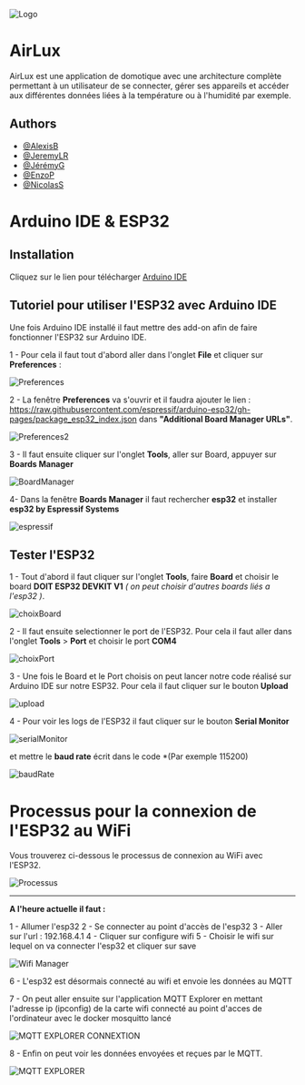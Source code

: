 
![Logo](https://pcdt.fr/images/pd/brand/airlux.svg)


# AirLux

AirLux est une application de domotique avec une architecture complète permettant
à un utilisateur de se connecter, gérer ses appareils et accéder aux différentes
données liées à la température ou à l'humidité par exemple.



## Authors

- [@AlexisB](https://www.github.com/alexibrouard)
- [@JeremyLR](https://github.com/JeremyLRYnov)
- [@JérémyG](https://github.com/Zetsuy)
- [@EnzoP](https://github.com/DaoGod)
- [@NicolasS](https://github.com/Nicolas-3050)


# Arduino IDE & ESP32

## Installation

Cliquez sur le lien pour télécharger [Arduino IDE](https://www.arduino.cc/en/software)

## Tutoriel pour utiliser l'ESP32 avec Arduino IDE

Une fois Arduino IDE installé il faut mettre des add-on afin de faire fonctionner l'ESP32 sur Arduino IDE.

1 - Pour cela il faut tout d'abord aller dans l'onglet **File** et cliquer sur **Preferences** :

![Preferences](https://i0.wp.com/randomnerdtutorials.com/wp-content/uploads/2016/12/arduino-ide-open-preferences.png?w=196&quality=100&strip=all&ssl=1image.png)

2 - La fenêtre **Preferences** va s'ouvrir et il faudra ajouter le lien : https://raw.githubusercontent.com/espressif/arduino-esp32/gh-pages/package_esp32_index.json dans **"Additional Board Manager URLs"**.

![Preferences2](https://i0.wp.com/randomnerdtutorials.com/wp-content/uploads/2022/04/ESP32-URL-Arduino-IDE.png?w=828&quality=100&strip=all&ssl=1)

3 - Il faut ensuite cliquer sur l'onglet **Tools**, aller sur Board, appuyer sur **Boards Manager**

![BoardManager](https://i0.wp.com/randomnerdtutorials.com/wp-content/uploads/2018/06/boardsManager.png?w=628&quality=100&strip=all&ssl=1)

4- Dans la fenêtre **Boards Manager** il faut rechercher **esp32** et installer **esp32 by Espressif Systems**

![espressif](https://i0.wp.com/randomnerdtutorials.com/wp-content/uploads/2018/06/installing.png?w=786&quality=100&strip=all&ssl=1)

## Tester l'ESP32

1 - Tout d'abord il faut cliquer sur l'onglet **Tools**, faire **Board** et choisir le board **DOIT ESP32 DEVKIT V1** *( on peut choisir d'autres boards liés a l'esp32 )*.

![choixBoard](https://i0.wp.com/randomnerdtutorials.com/wp-content/uploads/2016/12/windows-select-board.png?w=614&quality=100&strip=all&ssl=1)


2 - Il faut ensuite selectionner le port de l'ESP32. Pour cela il faut aller dans l'onglet **Tools** > **Port** et choisir le port **COM4**

![choixPort](https://i0.wp.com/randomnerdtutorials.com/wp-content/uploads/2018/08/com-port-selected.jpg?w=687&quality=100&strip=all&ssl=1)

3 - Une fois le Board et le Port choisis on peut lancer notre code réalisé sur Arduino IDE sur notre ESP32. Pour cela il faut cliquer sur le bouton **Upload**

![upload](https://i0.wp.com/randomnerdtutorials.com/wp-content/uploads/2016/12/arduino-ide-upload-button.png?resize=34%2C29&quality=100&strip=all&ssl=1)

4 - Pour voir les logs de l'ESP32 il faut cliquer sur le bouton **Serial Monitor**

![serialMonitor](https://i0.wp.com/randomnerdtutorials.com/wp-content/uploads/2016/12/mac-open-arduino-ide-serial-monitor.png?resize=38%2C29&quality=100&strip=all&ssl=1) 

et mettre le **baud rate** écrit dans le code *(Par exemple 115200)

![baudRate](https://i0.wp.com/randomnerdtutorials.com/wp-content/uploads/2016/12/windows-arduino-ide-serial-monitor.png?w=646&quality=100&strip=all&ssl=1) 


# Processus pour la connexion de l'ESP32 au WiFi


Vous trouverez ci-dessous le processus de connexion au WiFi avec l'ESP32.

![Processus](https://cdn.discordapp.com/attachments/1030042569519923221/1068471993919357000/process_connexion_esp32.png)


---


**A l'heure actuelle il faut :**

1 - Allumer l'esp32
2 - Se connecter au point d'accès de l'esp32
3 - Aller sur l'url : 192.168.4.1
4 - Cliquer sur configure wifi
5 - Choisir le wifi sur lequel on va connecter l'esp32 et cliquer sur save 

![Wifi Manager](https://cdn.discordapp.com/attachments/1030042569519923221/1150427556974186617/image.png)

6 - L'esp32 est désormais connecté au wifi et envoie les données au MQTT

7 - On peut aller ensuite sur l'application MQTT Explorer en mettant l'adresse ip (ipconfig) de la carte wifi connecté au point d'acces de l'ordinateur avec le docker mosquitto lancé

![MQTT EXPLORER CONNEXTION](https://cdn.discordapp.com/attachments/1030042569519923221/1150428246484197466/image.png)

8 - Enfin on peut voir les données envoyées et reçues par le MQTT. 

![MQTT EXPLORER](https://cdn.discordapp.com/attachments/1030042569519923221/1150428712718843974/image.png)
